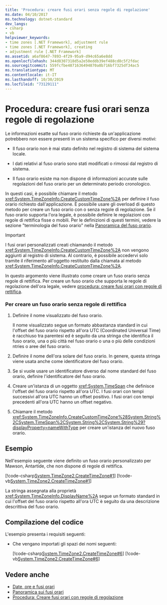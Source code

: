 ```yaml
---
title: 'Procedura: creare fusi orari senza regole di regolazione'
ms.date: 04/10/2017
ms.technology: dotnet-standard
dev_langs:
- csharp
- vb
helpviewer_keywords:
- time zones [.NET Framework], adjustment rule
- time zones [.NET Framework], creating
- adjustment rule [.NET Framework]
ms.assetid: a6af8647-7893-4f29-95a9-d94c65a6e8dd
ms.openlocfilehash: 344d8307318d5a2e50eddb39ef488cd8c5f2fdac
ms.sourcegitcommit: 559fcfbe4871636494870a8b716bf7325df34ac5
ms.translationtype: MT
ms.contentlocale: it-IT
ms.lasthandoff: 10/30/2019
ms.locfileid: "73129111"
---
```

# <a name="how-to-create-time-zones-without-adjustment-rules"></a>Procedura: creare fusi orari senza regole di regolazione

Le informazioni esatte sul fuso orario richieste da un'applicazione potrebbero non essere presenti in un sistema specifico per diversi motivi:

- Il fuso orario non è mai stato definito nel registro di sistema del sistema locale.

- I dati relativi al fuso orario sono stati modificati o rimossi dal registro di sistema.

- Il fuso orario esiste ma non dispone di informazioni accurate sulle regolazioni del fuso orario per un determinato periodo cronologico.

In questi casi, è possibile chiamare il metodo <xref:System.TimeZoneInfo.CreateCustomTimeZone%2A> per definire il fuso orario richiesto dall'applicazione. È possibile usare gli overload di questo metodo per creare un fuso orario con o senza regole di regolazione. Se il fuso orario supporta l'ora legale, è possibile definire le regolazioni con regole di rettifica fisse o mobili. Per le definizioni di questi termini, vedere la sezione "terminologia del fuso orario" nella [Panoramica del fuso orario](../../../docs/standard/datetime/time-zone-overview.md).

> [!IMPORTANT]
> I fusi orari personalizzati creati chiamando il metodo <xref:System.TimeZoneInfo.CreateCustomTimeZone%2A> non vengono aggiunti al registro di sistema. Al contrario, è possibile accedervi solo tramite il riferimento all'oggetto restituito dalla chiamata al metodo <xref:System.TimeZoneInfo.CreateCustomTimeZone%2A>.

In questo argomento viene illustrato come creare un fuso orario senza regole di rettifica. Per creare un fuso orario che supporta le regole di regolazione dell'ora legale, vedere [procedura: creare fusi orari con regole di rettifica](../../../docs/standard/datetime/create-time-zones-with-adjustment-rules.md).

### <a name="to-create-a-time-zone-without-adjustment-rules"></a>Per creare un fuso orario senza regole di rettifica

1. Definire il nome visualizzato del fuso orario.

   Il nome visualizzato segue un formato abbastanza standard in cui l'offset del fuso orario rispetto all'ora UTC (Coordinated Universal Time) è racchiuso tra parentesi ed è seguito da una stringa che identifica il fuso orario, una o più città nel fuso orario o una o più delle condizioni ntries o aree del fuso orario.

2. Definire il nome dell'ora solare del fuso orario. In genere, questa stringa viene usata anche come identificatore del fuso orario.

3. Se si vuole usare un identificatore diverso dal nome standard del fuso orario, definire l'identificatore del fuso orario.

4. Creare un'istanza di un oggetto <xref:System.TimeSpan> che definisce l'offset del fuso orario rispetto all'ora UTC. I fusi orari con tempi successivi all'ora UTC hanno un offset positivo. I fusi orari con tempi precedenti all'ora UTC hanno un offset negativo.

5. Chiamare il metodo <xref:System.TimeZoneInfo.CreateCustomTimeZone%28System.String%2CSystem.TimeSpan%2CSystem.String%2CSystem.String%29?displayProperty=nameWithType> per creare un'istanza del nuovo fuso orario.

## <a name="example"></a>Esempio

Nell'esempio seguente viene definito un fuso orario personalizzato per Mawson, Antartide, che non dispone di regole di rettifica.

[!code-csharp[System.TimeZone2.CreateTimeZone#1](../../../samples/snippets/csharp/VS_Snippets_CLR_System/system.TimeZone2.CreateTimeZone/cs/System.TimeZone2.CreateTimeZone.cs#1)]
[!code-vb[System.TimeZone2.CreateTimeZone#1](../../../samples/snippets/visualbasic/VS_Snippets_CLR_System/system.TimeZone2.CreateTimeZone/vb/System.TimeZone2.CreateTimeZone.vb#1)]

La stringa assegnata alla proprietà <xref:System.TimeZoneInfo.DisplayName%2A> segue un formato standard in cui l'offset del fuso orario rispetto all'ora UTC è seguito da una descrizione descrittiva del fuso orario.

## <a name="compiling-the-code"></a>Compilazione del codice

L'esempio presenta i requisiti seguenti:

- Che vengano importati gli spazi dei nomi seguenti:

  [!code-csharp[System.TimeZone2.CreateTimeZone#6](../../../samples/snippets/csharp/VS_Snippets_CLR_System/system.TimeZone2.CreateTimeZone/cs/System.TimeZone2.CreateTimeZone.cs#6)]
  [!code-vb[System.TimeZone2.CreateTimeZone#6](../../../samples/snippets/visualbasic/VS_Snippets_CLR_System/system.TimeZone2.CreateTimeZone/vb/System.TimeZone2.CreateTimeZone.vb#6)]

## <a name="see-also"></a>Vedere anche

- [Date, ore e fusi orari](../../../docs/standard/datetime/index.md)
- [Panoramica sui fusi orari](../../../docs/standard/datetime/time-zone-overview.md)
- [Procedura: Creare fusi orari con regole di regolazione](../../../docs/standard/datetime/create-time-zones-with-adjustment-rules.md)
